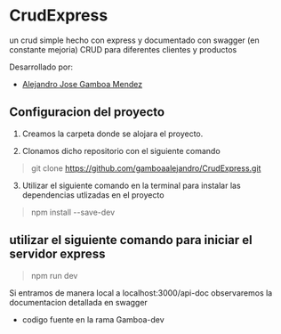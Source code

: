 # CrudExpress 
un crud simple hecho con express y documentado con swagger (en constante mejoria)
CRUD para diferentes clientes y productos

Desarrollado por:

- [Alejandro Jose Gamboa Mendez](https://github.com/gamboaalejandro)

## Configuracion del proyecto

1. Creamos la carpeta donde se alojara el proyecto.

2. Clonamos dicho repositorio con el siguiente comando 

>git clone https://github.com/gamboaalejandro/CrudExpress.git

3. Utilizar el siguiente comando en la terminal para instalar las dependencias utlizadas en el proyecto

> npm install --save-dev

## utilizar el siguiente comando para iniciar el servidor express

> npm run dev

Si entramos de manera local a localhost:3000/api-doc observaremos la documentacion detallada en swagger 

- codigo fuente en la rama Gamboa-dev



